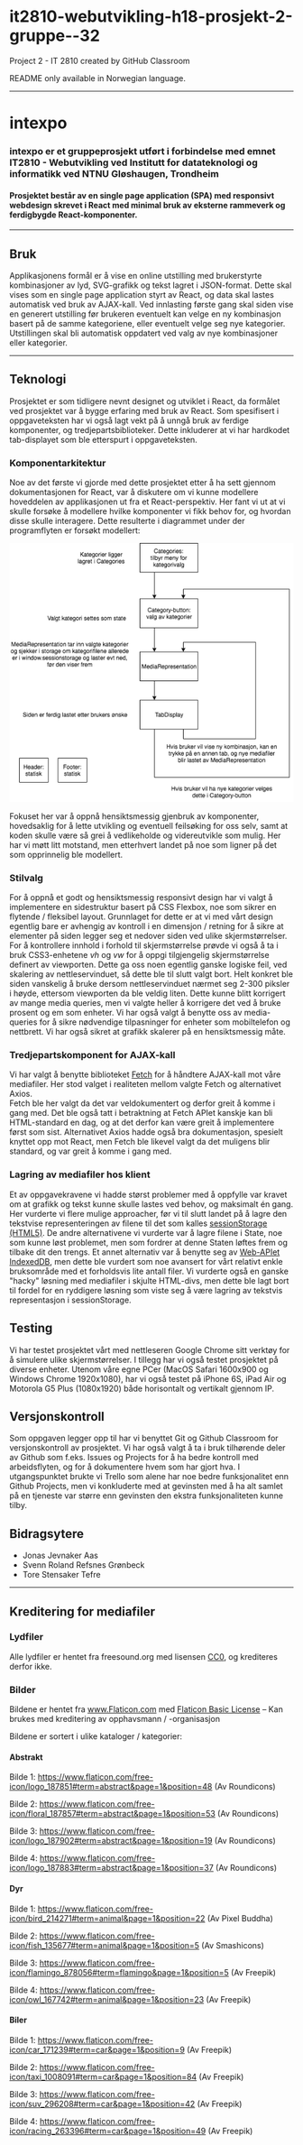 # it2810-webutvikling-h18-prosjekt-2-gruppe--32
Project 2 - IT 2810 created by GitHub Classroom  

README only available in Norwegian language.

---

# intexpo


### intexpo er et gruppeprosjekt utført i forbindelse med emnet IT2810 - Webutvikling ved Institutt for datateknologi og informatikk ved NTNU Gløshaugen, Trondheim


#### Prosjektet består av en single page application (SPA) med responsivt webdesign skrevet i React med minimal bruk av eksterne rammeverk og ferdigbygde React-komponenter.


---


## Bruk
Applikasjonens formål er å vise en online utstilling med brukerstyrte kombinasjoner av lyd, SVG-grafikk og tekst lagret i JSON-format. 
Dette skal vises som en single page application styrt av React, og data skal lastes automatisk ved bruk av AJAX-kall. 
Ved innlasting første gang skal siden vise en generert utstilling før brukeren eventuelt kan velge en ny kombinasjon basert på de samme kategoriene, eller eventuelt velge seg nye kategorier. 
Utstillingen skal bli automatisk oppdatert ved valg av nye kombinasjoner eller kategorier.


---


## Teknologi
Prosjektet er som tidligere nevnt designet og utviklet i React, da formålet ved prosjektet var å bygge erfaring med bruk av React. 
Som spesifisert i oppgaveteksten har vi også lagt vekt på å unngå bruk av ferdige komponenter, og tredjepartsbiblioteker.
Dette inkluderer at vi har hardkodet tab-displayet som ble etterspurt i oppgaveteksten.


### Komponentarkitektur
Noe av det første vi gjorde med dette prosjektet etter å ha sett gjennom dokumentasjonen for React, var å diskutere om vi kunne modellere hoveddelen av applikasjonen ut fra et React-perspektiv.
Her fant vi ut at vi skulle forsøke å modellere hvilke komponenter vi fikk behov for, og hvordan disse skulle interagere.
Dette resulterte i diagrammet under der programflyten er forsøkt modellert:



![Diagram for komponentarkitektur](final_components.png "Komponentarkitektur")



Fokuset her var å oppnå hensiktsmessig gjenbruk av komponenter, hovedsaklig for å lette utvikling og eventuell feilsøking for oss selv, samt at koden skulle være så grei å vedlikeholde og videreutvikle som mulig. 
Her har vi møtt litt motstand, men etterhvert landet på noe som ligner på det som opprinnelig ble modellert. 


### Stilvalg
For å oppnå et godt og hensiktsmessig responsivt design har vi valgt å implementere en sidestruktur basert på CSS Flexbox, noe som sikrer en flytende / fleksibel layout.
Grunnlaget for dette er at vi med vårt design egentlig bare er avhengig av kontroll i en dimensjon / retning for å sikre at elementer på siden legger seg et nedover siden ved ulike skjermstørrelser. 
For å kontrollere innhold i forhold til skjermstørrelse prøvde vi også å ta i bruk CSS3-enhetene *vh* og *vw* for å oppgi tilgjengelig skjermstørrelse definert av viewporten. Dette ga oss noen egentlig ganske logiske feil, ved skalering av nettleservinduet, så dette ble til slutt valgt bort.
Helt konkret ble siden vanskelig å bruke dersom nettleservinduet nærmet seg 2-300 piksler i høyde, ettersom viewporten da ble veldig liten.
Dette kunne blitt korrigert av mange media queries, men vi valgte heller å korrigere det ved å bruke prosent og em som enheter.
Vi har også valgt å benytte oss av media-queries for å sikre nødvendige tilpasninger for enheter som mobiltelefon og nettbrett. 
Vi har også sikret at grafikk skalerer på en hensiktsmessig måte.


### Tredjepartskomponent for AJAX-kall
Vi har valgt å benytte biblioteket [Fetch](https://developer.mozilla.org/en-US/docs/Web/API/Fetch_API) for å håndtere AJAX-kall mot våre mediafiler.
Her stod valget i realiteten mellom valgte Fetch og alternativet Axios.  
Fetch ble her valgt da det var veldokumentert og derfor greit å komme i gang med. 
Det ble også tatt i betraktning at Fetch APIet kanskje kan bli HTML-standard en dag, og at det derfor kan være greit å implementere først som sist. 
Alternativet Axios hadde også bra dokumentasjon, spesielt knyttet opp mot React, men Fetch ble likevel valgt da det muligens blir standard, og var greit å komme i gang med.


### Lagring av mediafiler hos klient
Et av oppgavekravene vi hadde størst problemer med å oppfylle var kravet om at grafikk og tekst kunne skulle lastes ved behov, og maksimalt én gang. 
Her vurderte vi flere mulige approacher, før vi til slutt landet på å lagre den tekstvise representeringen av filene til det som kalles [sessionStorage (HTML5)](https://developer.mozilla.org/en-US/docs/Web/API/Web_Storage_API/Using_the_Web_Storage_API). 
De andre alternativene vi vurderte var å lagre filene i State, noe som kunne løst problemet, men som fordrer at denne Staten løftes frem og tilbake dit den trengs. 
Et annet alternativ var å benytte seg av [Web-APIet IndexedDB](https://developer.mozilla.org/en-US/docs/Web/API/IndexedDB_API), men dette ble vurdert som noe avansert for vårt relativt enkle bruksområde med et forholdsvis lite antall filer. 
Vi vurderte også en ganske "hacky" løsning med mediafiler i skjulte HTML-divs, men dette ble lagt bort til fordel for en ryddigere løsning som viste seg å være lagring av tekstvis representasjon i sessionStorage.


## Testing
Vi har testet prosjektet vårt med nettleseren Google Chrome sitt verktøy for å simulere ulike skjermstørrelser. 
I tillegg har vi også testet prosjektet på diverse enheter. 
Utenom våre egne PCer (MacOS Safari 1600x900 og Windows Chrome 1920x1080), har vi også testet på iPhone 6S, iPad Air og Motorola G5 Plus (1080x1920) både horisontalt og vertikalt gjennom IP.


## Versjonskontroll
Som oppgaven legger opp til har vi benyttet Git og Github Classroom for versjonskontroll av prosjektet.
Vi har også valgt å ta i bruk tilhørende deler av Github som f.eks. Issues og Projects for å ha bedre kontroll med arbeidsflyten, og for å dokumentere hvem som har gjort hva. I utgangspunktet brukte vi Trello som alene har noe bedre funksjonalitet enn Github Projects, men vi konkluderte med at gevinsten med å ha alt samlet på en tjeneste var større enn gevinsten den ekstra funksjonaliteten kunne tilby.


## Bidragsytere
- Jonas Jevnaker Aas
- Svenn Roland Refsnes Grønbeck
- Tore Stensaker Tefre


---


## Kreditering for mediafiler

### Lydfiler

Alle lydfiler er hentet fra freesound.org med lisensen [CC0](https://creativecommons.org/share-your-work/public-domain/cc0/), og krediteres derfor ikke.

### Bilder
Bildene er hentet fra www.Flaticon.com med [Flaticon Basic License](https://file000.flaticon.com/downloads/license/license.pdf) – Kan brukes med kreditering av opphavsmann / -organisasjon 

Bildene er sortert i ulike kataloger / kategorier:


#### Abstrakt

Bilde 1: https://www.flaticon.com/free-icon/logo_187851#term=abstract&page=1&position=48 (Av Roundicons)

Bilde 2: https://www.flaticon.com/free-icon/floral_187857#term=abstract&page=1&position=53 (Av Roundicons)

Bilde 3: https://www.flaticon.com/free-icon/logo_187902#term=abstract&page=1&position=19 (Av Roundicons)

Bilde 4: https://www.flaticon.com/free-icon/logo_187883#term=abstract&page=1&position=37 (Av Roundicons)


#### Dyr

Bilde 1: https://www.flaticon.com/free-icon/bird_214271#term=animal&page=1&position=22 (Av Pixel Buddha)

Bilde 2: https://www.flaticon.com/free-icon/fish_135677#term=animal&page=1&position=5 (Av Smashicons) 

Bilde 3: https://www.flaticon.com/free-icon/flamingo_878056#term=flamingo&page=1&position=5 (Av Freepik)

Bilde 4: https://www.flaticon.com/free-icon/owl_167742#term=animal&page=1&position=23 (Av Freepik) 


#### Biler

Bilde 1: https://www.flaticon.com/free-icon/car_171239#term=car&page=1&position=9 (Av Freepik)

Bilde 2: https://www.flaticon.com/free-icon/taxi_1008091#term=car&page=1&position=84 (Av Freepik) 

Bilde 3: https://www.flaticon.com/free-icon/suv_296208#term=car&page=1&position=42 (Av Freepik)

Bilde 4: https://www.flaticon.com/free-icon/racing_263396#term=car&page=1&position=49 (Av Freepik)
